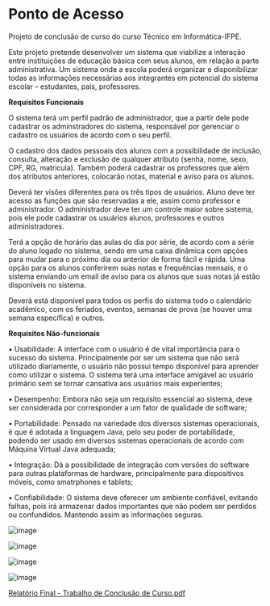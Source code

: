 # Ponto de Acesso

Projeto de conclusão de curso do curso Técnico em Informática-IFPE. 

Este projeto pretende desenvolver um sistema que viabilize a interação entre instituições de educação básica com seus alunos, em relação a parte administrativa. Um sistema onde a escola poderá organizar e disponibilizar todas as informações necessárias aos integrantes em potencial do sistema escolar – estudantes, pais, professores.

<b>Requisitos Funcionais</b>
	
O sistema terá um perfil padrão de administrador, que a partir dele pode cadastrar os adminstradores do sistema, responsável por gerenciar o cadastro os usuários de acordo com o seu perfil.
	
O cadastro dos dados pessoais dos alunos com a possibilidade de inclusão, consulta, alteração e exclusão de qualquer atributo (senha, nome, sexo, CPF, RG, matricula). Também poderá cadastrar os professores que além dos atributos anteriores, colocarão notas, material e aviso para os alunos.
  
Deverá ter visões diferentes para os três tipos de usuários. Aluno deve ter acesso as funções que são reservadas a ele, assim como professor e administrador. O administrador deve ter um controle maior sobre sistema, pois ele pode cadastrar os usuários alunos, professores e outros administradores.
 
 
Terá a opção de horário das aulas do dia por série, de acordo com a série do aluno logado no sistema, sendo em uma caixa dinâmica com opções para mudar para o próximo dia ou anterior de forma fácil e rápida. Uma opção para os alunos conferirem suas notas e frequências mensais, e o sistema enviando um email de aviso para os alunos que suas notas já estão disponíveis no sistema.
  
Deverá está disponível para todos os perfis do sistema todo o calendário acadêmico, com os feriados, eventos, semanas de prova (se houver uma semana específica) e outros.

<b>Requisitos Não-funcionais </b>

•	Usabilidade: A interface com o usuário é de vital importância para o sucesso do sistema. Principalmente por ser um sistema que não será utilizado diariamente, o usuário não possui tempo disponível para aprender como utilizar o sistema. O sistema terá uma interface amigável ao usuário primário sem se tornar cansativa aos usuários mais experientes;

•	Desempenho: Embora não seja um requisito essencial ao sistema, deve ser considerada por corresponder a um fator de qualidade de software;

•	Portabilidade: Pensado na variedade dos diversos sistemas operacionais, é que é adotada a linguagem Java, pelo seu poder de portabilidade, podendo ser usado em diversos sistemas operacionais de acordo com Máquina Virtual Java adequada;

•	Integração: Dá a possibilidade de integração com versões do software para outras plataformas de hardware, principalmente para dispositivos móveis, como smatrphones e tablets;

•	Confiabilidade: O sistema deve oferecer um ambiente confiável, evitando falhas, pois irá armazenar dados importantes que não podem ser perdidos ou confundidos. Mantendo assim as informações seguras.



![image](https://user-images.githubusercontent.com/10708492/140364069-990ca291-e8dc-43ed-866d-c0fd40e6c80a.png)

![image](https://user-images.githubusercontent.com/10708492/140364502-0fb93607-d372-41c1-8998-5acf484987df.png)

![image](https://user-images.githubusercontent.com/10708492/140364775-096f9b21-d461-4bc7-9cca-17e7b052d16a.png)

![image](https://user-images.githubusercontent.com/10708492/140364930-ce9c6b8d-e6e5-4d26-9087-6c5b4c9a0542.png)


[Relatório Final - Trabalho de Conclusão de Curso.pdf](https://github.com/andersonmends/pontodeacesso/files/7476260/Relatorio.Final.-.Trabalho.de.Conclusao.de.Curso.pdf)



